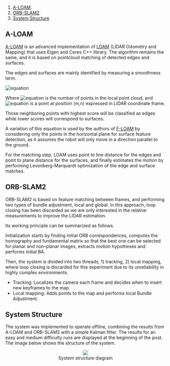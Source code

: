 1. <a href="#section:A-LOAM" data-reference-type="ref"
   data-reference="section:A-LOAM">A-LOAM</a>.
2. <a href="#section:ORB-SLAM2" data-reference-type="ref"
   data-reference="section:ORB-SLAM2">ORB-SLAM2</a>.
3. <a href="#section:System-Structure" data-reference-type="ref"
   data-reference="section:System-Structure">System Structure</a>.

## A-LOAM <span id="section:A-LOAM" label="section:A-LOAM"></span>

[A-LOAM](https://github.com/HKUST-Aerial-Robotics/A-LOAM) is an advanced
implementation of [LOAM](https://github.com/laboshinl/loam_velodyne) (LIDAR
Odometry and Mapping) that uses Eigen and Ceres C++ library. The algorithm
remains the same, and it is based on pointcloud matching of detected edges and
surfaces. 

The edges and surfaces are mainly identified by measuring a smoothness term.

![equation](https://latex.codecogs.com/svg.image?s&space;=&space;\frac{1}{|\mathcal{S}|\centerdot||X_{k,&space;i}^L||}||\sum&space;{X_{k,&space;i}^L&space;-&space;X_{k,&space;j}^L}||)

Where ![equation](https://latex.codecogs.com/svg.image?|\mathcal{S}|) is the
number of points in the local point cloud, and
![equation](https://latex.codecogs.com/svg.image?X_{m,&space;n}^L) is a point at
position (m,n) expressed in LIDAR coordinate frame.

Those neighboring points with highest score will be classified as edges while
lower scores will correspond to surfaces.

A variation of this equation is used by the authors of
[F-LOAM](https://github.com/wh200720041/floam) by considering only the points in
the horizontal plane for surface feature detection, as it assumes the robot will
only move in a direction parallel to the ground.

For the matching step, LOAM uses point to line distance for the edges and point
to plane distance for the surfaces, and finally estimates the motion by
performing Levenberg-Marquardt optimization of the edge and surface matches.


## ORB-SLAM2 <span id="section:ORB-SLAM2" label="section:ORB-SLAM2"></span>
ORB-SLAM2 is based on feature matching between frames, and performing two types
of bundle adjustment, local and global. In this approach, loop closing has been
discarded as we are only interested in the relative measurements to improve the
LIDAR estimation.

Its working principle can be summarized as follows.

Initialization starts by finding initial ORB correspondences, computes the
homography and fundamental matrix so that the best one can be selected for
planar and non-planar images, extracts motion hypotheses and performs initial
BA.

Then, the system is divided into two threads, 1) tracking, 2) local mapping,
where loop closing is discarded for this experiment due to its unreliability in
highly complex environments.

* Tracking: Localizes the camera each frame and decides when to insert new
keyframes to the map.
* Local mapping: Adds points to the map and performs local Bundle Adjustment.

## System Structure <span id="section:System-Structure" label="section:System-Structure"></span>
The system was implemented to operate offline, combining the results from A-LOAM
and ORB-SLAM2 with a simple Kalman filter. The results for an easy and medium
difficulty runs are displayed at the beginning of the post. The image below shows the structure
of the system. 


<div  style="text-align: center">
<figure>
<img class="image-container" src="https://drive.google.com/uc?export=view&id=19dCyRxT2q8Z7RnS5Kgd6NwNOI1sOUVru"/><figcaption aria-hidden="true">System structure diagram</figcaption>
</figure>
</div>
